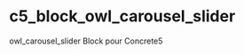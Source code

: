 c5_block_owl_carousel_slider
============================

owl_carousel_slider Block pour Concrete5
